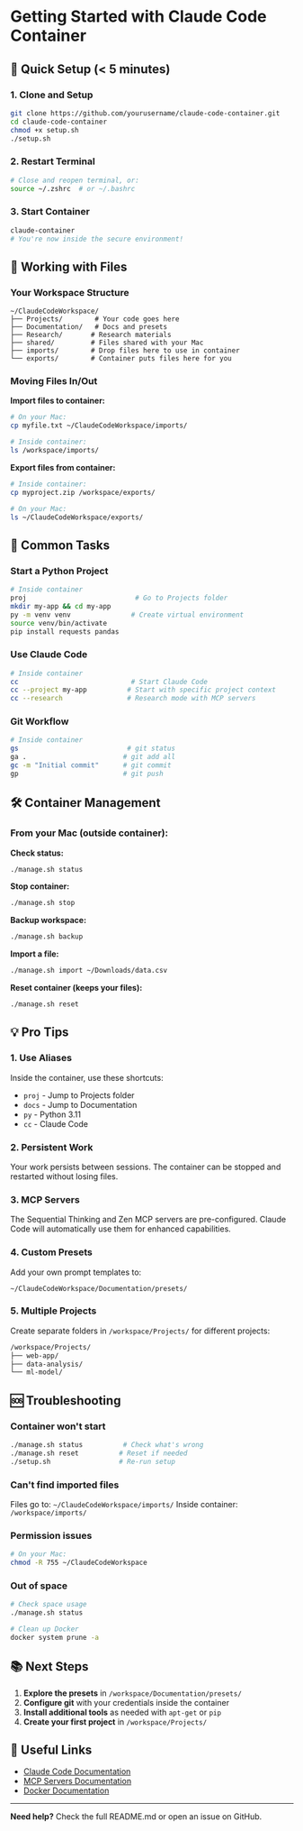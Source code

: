 # Getting Started with Claude Code Container

## 🚀 Quick Setup (< 5 minutes)

### 1. Clone and Setup
```bash
git clone https://github.com/yourusername/claude-code-container.git
cd claude-code-container
chmod +x setup.sh
./setup.sh
```

### 2. Restart Terminal
```bash
# Close and reopen terminal, or:
source ~/.zshrc  # or ~/.bashrc
```

### 3. Start Container
```bash
claude-container
# You're now inside the secure environment!
```

## 📁 Working with Files

### Your Workspace Structure
```
~/ClaudeCodeWorkspace/
├── Projects/        # Your code goes here
├── Documentation/   # Docs and presets
├── Research/       # Research materials
├── shared/         # Files shared with your Mac
├── imports/        # Drop files here to use in container
└── exports/        # Container puts files here for you
```

### Moving Files In/Out

**Import files to container:**
```bash
# On your Mac:
cp myfile.txt ~/ClaudeCodeWorkspace/imports/

# Inside container:
ls /workspace/imports/
```

**Export files from container:**
```bash
# Inside container:
cp myproject.zip /workspace/exports/

# On your Mac:
ls ~/ClaudeCodeWorkspace/exports/
```

## 🎯 Common Tasks

### Start a Python Project
```bash
# Inside container
proj                           # Go to Projects folder
mkdir my-app && cd my-app
py -m venv venv               # Create virtual environment
source venv/bin/activate
pip install requests pandas
```

### Use Claude Code
```bash
# Inside container
cc                            # Start Claude Code
cc --project my-app          # Start with specific project context
cc --research                # Research mode with MCP servers
```

### Git Workflow
```bash
# Inside container
gs                           # git status
ga .                        # git add all
gc -m "Initial commit"      # git commit
gp                          # git push
```

## 🛠️ Container Management

### From your Mac (outside container):

**Check status:**
```bash
./manage.sh status
```

**Stop container:**
```bash
./manage.sh stop
```

**Backup workspace:**
```bash
./manage.sh backup
```

**Import a file:**
```bash
./manage.sh import ~/Downloads/data.csv
```

**Reset container (keeps your files):**
```bash
./manage.sh reset
```

## 💡 Pro Tips

### 1. Use Aliases
Inside the container, use these shortcuts:
- `proj` - Jump to Projects folder
- `docs` - Jump to Documentation
- `py` - Python 3.11
- `cc` - Claude Code

### 2. Persistent Work
Your work persists between sessions. The container can be stopped and restarted without losing files.

### 3. MCP Servers
The Sequential Thinking and Zen MCP servers are pre-configured. Claude Code will automatically use them for enhanced capabilities.

### 4. Custom Presets
Add your own prompt templates to:
```
~/ClaudeCodeWorkspace/Documentation/presets/
```

### 5. Multiple Projects
Create separate folders in `/workspace/Projects/` for different projects:
```bash
/workspace/Projects/
├── web-app/
├── data-analysis/
└── ml-model/
```

## 🆘 Troubleshooting

### Container won't start
```bash
./manage.sh status          # Check what's wrong
./manage.sh reset          # Reset if needed
./setup.sh                 # Re-run setup
```

### Can't find imported files
Files go to: `~/ClaudeCodeWorkspace/imports/`
Inside container: `/workspace/imports/`

### Permission issues
```bash
# On your Mac:
chmod -R 755 ~/ClaudeCodeWorkspace
```

### Out of space
```bash
# Check space usage
./manage.sh status

# Clean up Docker
docker system prune -a
```

## 📚 Next Steps

1. **Explore the presets** in `/workspace/Documentation/presets/`
2. **Configure git** with your credentials inside the container
3. **Install additional tools** as needed with `apt-get` or `pip`
4. **Create your first project** in `/workspace/Projects/`

## 🔗 Useful Links

- [Claude Code Documentation](https://docs.claude.com)
- [MCP Servers Documentation](https://github.com/modelcontextprotocol)
- [Docker Documentation](https://docs.docker.com)

---

**Need help?** Check the full README.md or open an issue on GitHub.
